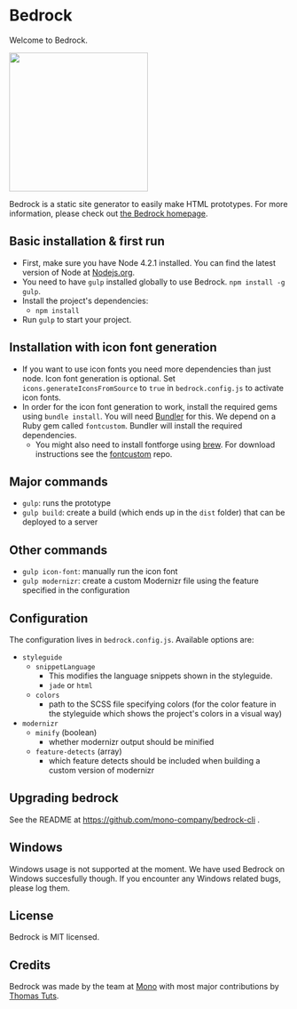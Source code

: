 # Bedrock

Welcome to Bedrock.

<img src="http://f.cl.ly/items/413y2M3N1w231a3o3X09/bedrock-icon.png" width="250">

Bedrock is a static site generator to easily make HTML prototypes. For more information, please check out [the Bedrock homepage](http://bedrock.mono.company/).

## Basic installation & first run

* First, make sure you have Node 4.2.1 installed. You can find the latest version of Node at [Nodejs.org](https://nodejs.org/en/).
* You need to have `gulp` installed globally to use Bedrock. `npm install -g gulp`.
* Install the project's dependencies:
  * `npm install`
* Run `gulp` to start your project.

## Installation with icon font generation

* If you want to use icon fonts you need more dependencies than just node. Icon font generation is optional. Set `icons.generateIconsFromSource` to `true` in `bedrock.config.js` to activate icon fonts.
* In order for the icon font generation to work, install the required gems using `bundle install`. You will need [Bundler](http://bundler.io) for this. We depend on a Ruby gem called `fontcustom`. Bundler will install the required dependencies.
    * You might also need to install fontforge using [brew](http://brew.sh). For download instructions see the [fontcustom](https://github.com/FontCustom/fontcustom#installation) repo.

## Major commands

* `gulp`: runs the prototype
* `gulp build`: create a build (which ends up in the `dist` folder) that can be deployed to a server

## Other commands

* `gulp icon-font`: manually run the icon font
* `gulp modernizr`: create a custom Modernizr file using the feature specified in the configuration

## Configuration

The configuration lives in `bedrock.config.js`. Available options are:

* `styleguide`
  * `snippetLanguage`
    * This modifies the language snippets shown in the styleguide. 
    * `jade` or `html`
  * `colors`
    * path to the SCSS file specifying colors (for the color feature in the styleguide which shows the project's colors in a visual way)
* `modernizr`
  * `minify` (boolean)
    * whether modernizr output should be minified 
  * `feature-detects` (array)
    * which feature detects should be included when building a custom version of modernizr

## Upgrading bedrock

See the README at https://github.com/mono-company/bedrock-cli .

## Windows

Windows usage is not supported at the moment. We have used Bedrock on Windows succesfully though. If you encounter any Windows related bugs, please log them.

## License

Bedrock is MIT licensed.

## Credits

Bedrock was made by the team at [Mono](http://mono.company) with most major contributions by [Thomas Tuts](http://thomastuts.com/).
